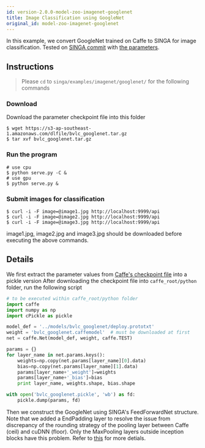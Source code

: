 ```yaml
---
id: version-2.0.0-model-zoo-imagenet-googlenet
title: Image Classification using GoogleNet
original_id: model-zoo-imagenet-googlenet
---
```


<!--- Licensed to the Apache Software Foundation (ASF) under one or more contributor license agreements.  See the NOTICE file distributed with this work for additional information regarding copyright ownership.  The ASF licenses this file to you under the Apache License, Version 2.0 (the "License"); you may not use this file except in compliance with the License.  You may obtain a copy of the License at http://www.apache.org/licenses/LICENSE-2.0 Unless required by applicable law or agreed to in writing, software distributed under the License is distributed on an "AS IS" BASIS, WITHOUT WARRANTIES OR CONDITIONS OF ANY KIND, either express or implied.  See the License for the specific language governing permissions and limitations under the License.  -->


In this example, we convert GoogleNet trained on Caffe to SINGA for image classification. Tested on [SINGA commit](https://github.com/apache/singa/commit/8c990f7da2de220e8a012c6a8ecc897dc7532744) with [the parameters](https://s3-ap-southeast-1.amazonaws.com/dlfile/bvlc_googlenet.tar.gz).

## Instructions
> Please `cd` to `singa/examples/imagenet/googlenet/` for the following commands

### Download
Download the parameter checkpoint file into this folder
```shell
$ wget https://s3-ap-southeast-1.amazonaws.com/dlfile/bvlc_googlenet.tar.gz
$ tar xvf bvlc_googlenet.tar.gz
```

### Run the program
```shell
# use cpu
$ python serve.py -C &
# use gpu
$ python serve.py &
```

### Submit images for classification
```shell
$ curl -i -F image=@image1.jpg http://localhost:9999/api
$ curl -i -F image=@image2.jpg http://localhost:9999/api
$ curl -i -F image=@image3.jpg http://localhost:9999/api
```

image1.jpg, image2.jpg and image3.jpg should be downloaded before executing the above commands.

## Details

We first extract the parameter values from [Caffe's checkpoint file](http://dl.caffe.berkeleyvision.org/bvlc_googlenet.caffemodel) into a pickle version
After downloading the checkpoint file into `caffe_root/python` folder, run the following script
```python
# to be executed within caffe_root/python folder
import caffe
import numpy as np
import cPickle as pickle

model_def = '../models/bvlc_googlenet/deploy.prototxt'
weight = 'bvlc_googlenet.caffemodel'  # must be downloaded at first
net = caffe.Net(model_def, weight, caffe.TEST)

params = {}
for layer_name in net.params.keys():
    weights=np.copy(net.params[layer_name][0].data)
    bias=np.copy(net.params[layer_name][1].data)
    params[layer_name+'_weight']=weights
    params[layer_name+'_bias']=bias
    print layer_name, weights.shape, bias.shape

with open('bvlc_googlenet.pickle', 'wb') as fd:
    pickle.dump(params, fd)
```

Then we construct the GoogleNet using SINGA's FeedForwardNet structure.
Note that we added a EndPadding layer to resolve the issue from discrepancy
of the rounding strategy of the pooling layer between Caffe (ceil) and cuDNN (floor).
Only the MaxPooling layers outside inception blocks have this problem.
Refer to [this](https://gist.github.com/joelouismarino/a2ede9ab3928f999575423b9887abd14) for more detials.

